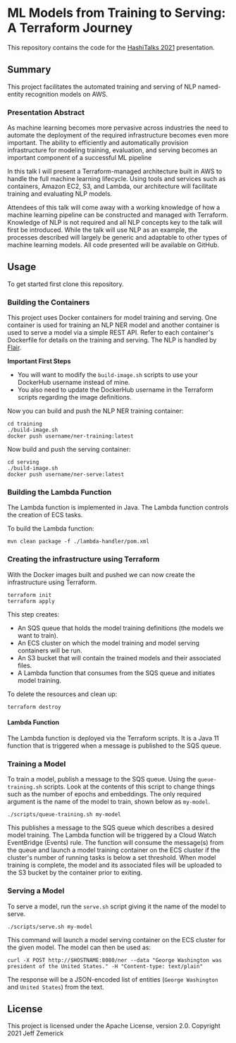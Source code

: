 # ML Models from Training to Serving: A Terraform Journey

This repository contains the code for the [HashiTalks 2021](https://events.hashicorp.com/hashitalks2021) presentation.

## Summary

This project facilitates the automated training and serving of NLP named-entity recognition models on AWS.

### Presentation Abstract

As machine learning becomes more pervasive across industries the need to automate the deployment of the required infrastructure becomes even more important. The ability to efficiently and automatically provision infrastructure for modeling training, evaluation, and serving becomes an important component of a successful ML pipeline

In this talk I will present a Terraform-managed architecture built in AWS to handle the full machine learning lifecycle. Using tools and services such as containers, Amazon EC2, S3, and Lambda, our architecture will facilitate training and evaluating NLP models.

Attendees of this talk will come away with a working knowledge of how a machine learning pipeline can be constructed and managed with Terraform. Knowledge of NLP is not required and all NLP concepts key to the talk will first be introduced. While the talk will use NLP as an example, the processes described will largely be generic and adaptable to other types of machine learning models. All code presented will be available on GitHub.

## Usage

To get started first clone this repository.

### Building the Containers

This project uses Docker containers for model training and serving. One container is used for training an NLP NER model and another container is used to serve a model via a simple REST API. Refer to each container's Dockerfile for details on the training and serving. The NLP is handled by [Flair](https://github.com/flairNLP/flair).

**Important First Steps**

* You will want to modify the `build-image.sh` scripts to use your DockerHub username instead of mine.
* You also need to update the DockerHub username in the Terraform scripts regarding the image definitions.

Now you can build and push the NLP NER training container:

```
cd training
./build-image.sh
docker push username/ner-training:latest
```

Now build and push the serving container:

```
cd serving
./build-image.sh
docker push username/ner-serve:latest
```

### Building the Lambda Function

The Lambda function is implemented in Java. The Lambda function controls the creation of ECS tasks.

To build the Lambda function:

```
mvn clean package -f ./lambda-handler/pom.xml
```

### Creating the infrastructure using Terraform

With the Docker images built and pushed we can now create the infrastructure using Terraform.

```
terraform init
terraform apply
```

This step creates:

* An SQS queue that holds the model training definitions (the models we want to train).
* An ECS cluster on which the model training and model serving containers will be run.
* An S3 bucket that will contain the trained models and their associated files.
* A Lambda function that consumes from the SQS queue and initiates model training.

To delete the resources and clean up:

```
terraform destroy
```

#### Lambda Function

The Lambda function is deployed via the Terraform scripts. It is a Java 11 function that is triggered when a message is published to the SQS queue.

### Training a Model

To train a model, publish a message to the SQS queue. Using the `queue-training.sh` scripts. Look at the contents of this script to change things such as the number of epochs and embeddings. The only required argument is the name of the model to train, shown below as `my-model`.

`./scripts/queue-training.sh my-model`

This publishes a message to the SQS queue which describes a desired model training. The Lambda function will be triggered by a Cloud Watch EventBridge (Events) rule. The function will consume the message(s) from the queue and launch a model training container on the ECS cluster if the cluster's number of running tasks is below a set threshold. When model training is complete, the model and its associated files will be uploaded to the S3 bucket by the container prior to exiting.

### Serving a Model

To serve a model, run the `serve.sh` script giving it the name of the model to serve.

`./scripts/serve.sh my-model`

This command will launch a model serving container on the ECS cluster for the given model. The model can then be used as:

```
curl -X POST http://$HOSTNAME:8080/ner --data "George Washington was president of the United States." -H "Content-type: text/plain"
```

The response will be a JSON-encoded list of entities (`George Washington` and `United States`) from the text.

## License

This project is licensed under the Apache License, version 2.0.
Copyright 2021 Jeff Zemerick
